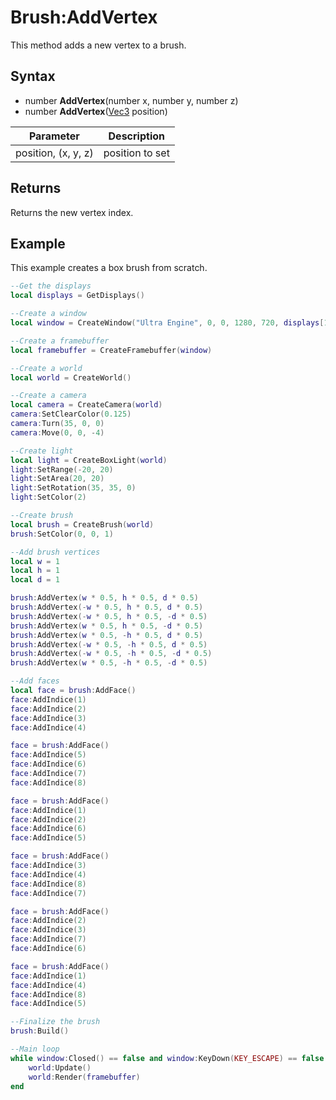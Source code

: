 # Brush:AddVertex

This method adds a new vertex to a brush.

## Syntax

- number **AddVertex**(number x, number y, number z)
- number **AddVertex**([Vec3](Vec3.md) position)


| Parameter | Description |
|--|--|
| position, (x, y, z) | position to set |

## Returns

Returns the new vertex index.

## Example

This example creates a box brush from scratch.

```lua
--Get the displays
local displays = GetDisplays()

--Create a window
local window = CreateWindow("Ultra Engine", 0, 0, 1280, 720, displays[1], WINDOW_CENTER | WINDOW_TITLEBAR)

--Create a framebuffer
local framebuffer = CreateFramebuffer(window)

--Create a world
local world = CreateWorld()

--Create a camera
local camera = CreateCamera(world)
camera:SetClearColor(0.125)
camera:Turn(35, 0, 0)
camera:Move(0, 0, -4)

--Create light
local light = CreateBoxLight(world)
light:SetRange(-20, 20)
light:SetArea(20, 20)
light:SetRotation(35, 35, 0)
light:SetColor(2)

--Create brush
local brush = CreateBrush(world)
brush:SetColor(0, 0, 1)

--Add brush vertices
local w = 1
local h = 1
local d = 1

brush:AddVertex(w * 0.5, h * 0.5, d * 0.5)
brush:AddVertex(-w * 0.5, h * 0.5, d * 0.5)
brush:AddVertex(-w * 0.5, h * 0.5, -d * 0.5)
brush:AddVertex(w * 0.5, h * 0.5, -d * 0.5)
brush:AddVertex(w * 0.5, -h * 0.5, d * 0.5)
brush:AddVertex(-w * 0.5, -h * 0.5, d * 0.5)
brush:AddVertex(-w * 0.5, -h * 0.5, -d * 0.5)
brush:AddVertex(w * 0.5, -h * 0.5, -d * 0.5)

--Add faces
local face = brush:AddFace()
face:AddIndice(1)
face:AddIndice(2)
face:AddIndice(3)
face:AddIndice(4)

face = brush:AddFace()
face:AddIndice(5)
face:AddIndice(6)
face:AddIndice(7)
face:AddIndice(8)

face = brush:AddFace()
face:AddIndice(1)
face:AddIndice(2)
face:AddIndice(6)
face:AddIndice(5)

face = brush:AddFace()
face:AddIndice(3)
face:AddIndice(4)
face:AddIndice(8)
face:AddIndice(7)

face = brush:AddFace()
face:AddIndice(2)
face:AddIndice(3)
face:AddIndice(7)
face:AddIndice(6)

face = brush:AddFace()
face:AddIndice(1)
face:AddIndice(4)
face:AddIndice(8)
face:AddIndice(5)

--Finalize the brush
brush:Build()

--Main loop
while window:Closed() == false and window:KeyDown(KEY_ESCAPE) == false do
    world:Update()
    world:Render(framebuffer)
end
```
